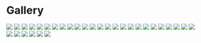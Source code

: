 # Gallery

<img src="https://github.com/StefanPeev/Grazhdanskiy-Shrift/blob/master/images/GrazhdanskiyShrift_03.jpg" />

<img src="https://github.com/StefanPeev/Grazhdanskiy-Shrift/blob/master/images/GrazhdanskiyShrift_04.jpg" />

<img src="https://github.com/StefanPeev/Grazhdanskiy-Shrift/blob/master/images/GrazhdanskiyShrift_01.jpg" />

<img src="https://github.com/StefanPeev/Grazhdanskiy-Shrift/blob/master/images/GrazhdanskiyShrift_02.jpg" />

<img src="https://github.com/StefanPeev/Grazhdanskiy-Shrift/blob/master/images/Geometria-1708.jpg" />

<img src="https://github.com/StefanPeev/Grazhdanskiy-Shrift/blob/master/images/cyrillic_peter.jpg" />

<img src="https://github.com/StefanPeev/Grazhdanskiy-Shrift/blob/master/images/14dae9b62a82.jpg" />

<img src="https://github.com/StefanPeev/Grazhdanskiy-Shrift/blob/master/images/15.jpg" />

<img src="https://github.com/StefanPeev/Grazhdanskiy-Shrift/blob/master/images/51-440-B296-4-V1282341.jpg" />

<img src="https://github.com/StefanPeev/Grazhdanskiy-Shrift/blob/master/images/1091.jpg" />

<img src="https://github.com/StefanPeev/Grazhdanskiy-Shrift/blob/master/images/uni0410_Grazhdanskiy_Model_01.png" />

<img src="https://github.com/StefanPeev/Grazhdanskiy-Shrift/blob/master/images/uni0411_Grazhdanskiy_Model_01.png" />

<img src="https://github.com/StefanPeev/Grazhdanskiy-Shrift/blob/master/images/uni0412_Grazhdanskiy_Model_01.png" />

<img src="https://github.com/StefanPeev/Grazhdanskiy-Shrift/blob/master/images/uni0413_Grazhdanskiy_Model_01.png" />

<img src="https://github.com/StefanPeev/Grazhdanskiy-Shrift/blob/master/images/uni0414_Grazhdanskiy_Model_01.png" />

<img src="https://github.com/StefanPeev/Grazhdanskiy-Shrift/blob/master/images/uni0415_Grazhdanskiy_Model_01.png" />

<img src="https://github.com/StefanPeev/Grazhdanskiy-Shrift/blob/master/images/uni0416_Grazhdanskiy_Model_01.png" />

<img src="https://github.com/StefanPeev/Grazhdanskiy-Shrift/blob/master/images/uni0417_Grazhdanskiy_Model_01.png" />

<img src="https://github.com/StefanPeev/Grazhdanskiy-Shrift/blob/master/images/uni0418_Grazhdanskiy_Model_01.png" />

<img src="https://github.com/StefanPeev/Grazhdanskiy-Shrift/blob/master/images/uni041A_Grazhdanskiy_Model_01.png" />

<img src="https://github.com/StefanPeev/Grazhdanskiy-Shrift/blob/master/images/uni041B_Grazhdanskiy_Model_01.png" />

<img src="https://github.com/StefanPeev/Grazhdanskiy-Shrift/blob/master/images/uni041C_Grazhdanskiy_Model_01.png" />

<img src="https://github.com/StefanPeev/Grazhdanskiy-Shrift/blob/master/images/uni041D_Grazhdanskiy_Model_01.png" />

<img src="https://github.com/StefanPeev/Grazhdanskiy-Shrift/blob/master/images/uni041E_Grazhdanskiy_Model_01.png" />

<img src="https://github.com/StefanPeev/Grazhdanskiy-Shrift/blob/master/images/uni041F_Grazhdanskiy_Model_01.png" />

<img src="https://github.com/StefanPeev/Grazhdanskiy-Shrift/blob/master/images/uni0420_Grazhdanskiy_Model_01.png" />

<img src="https://github.com/StefanPeev/Grazhdanskiy-Shrift/blob/master/images/uni0421_Grazhdanskiy_Model_01.png" />

<img src="https://github.com/StefanPeev/Grazhdanskiy-Shrift/blob/master/images/uni0422_Grazhdanskiy_Model_01.png" />

<img src="https://github.com/StefanPeev/Grazhdanskiy-Shrift/blob/master/images/uni0423_Grazhdanskiy_Model_01.png" />

<img src="https://github.com/StefanPeev/Grazhdanskiy-Shrift/blob/master/images/uni0424_Grazhdanskiy_Model_01.png" />

<img src="https://github.com/StefanPeev/Grazhdanskiy-Shrift/blob/master/images/uni0424_Grazhdanskiy_Model_02.png" />
